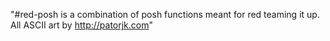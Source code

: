 "#red-posh is a combination of posh functions meant for red teaming it up. All ASCII art by http://patorjk.com" 
